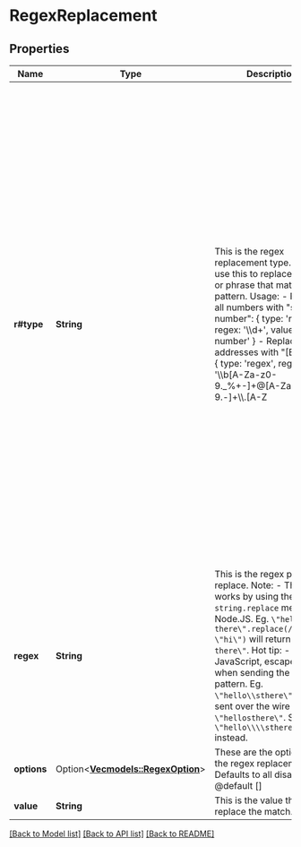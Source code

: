 # RegexReplacement

## Properties

Name | Type | Description | Notes
------------ | ------------- | ------------- | -------------
**r#type** | **String** | This is the regex replacement type. You can use this to replace a word or phrase that matches a pattern.  Usage: - Replace all numbers with \"some number\": { type: 'regex', regex: '\\\\d+', value: 'some number' } - Replace email addresses with \"[EMAIL]\": { type: 'regex', regex: '\\\\b[A-Za-z0-9._%+-]+@[A-Za-z0-9.-]+\\\\.[A-Z|a-z]{2,}\\\\b', value: '[EMAIL]' } - Replace phone numbers with a formatted version: { type: 'regex', regex: '(\\\\d{3})(\\\\d{3})(\\\\d{4})', value: '($1) $2-$3' } - Replace all instances of \"color\" or \"colour\" with \"hue\": { type: 'regex', regex: 'colou?r', value: 'hue' } - Capitalize the first letter of every sentence: { type: 'regex', regex: '(?<=\\\\. |^)[a-z]', value: (match) => match.toUpperCase() } | 
**regex** | **String** | This is the regex pattern to replace.  Note: - This works by using the `string.replace` method in Node.JS. Eg. `\"hello there\".replace(/hello/g, \"hi\")` will return `\"hi there\"`.  Hot tip: - In JavaScript, escape `\\` when sending the regex pattern. Eg. `\"hello\\sthere\"` will be sent over the wire as `\"hellosthere\"`. Send `\"hello\\\\sthere\"` instead. | 
**options** | Option<[**Vec<models::RegexOption>**](RegexOption.md)> | These are the options for the regex replacement. Defaults to all disabled.  @default [] | [optional]
**value** | **String** | This is the value that will replace the match. | 

[[Back to Model list]](../README.md#documentation-for-models) [[Back to API list]](../README.md#documentation-for-api-endpoints) [[Back to README]](../README.md)


